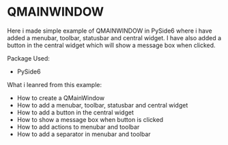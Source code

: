 # QMAINWINDOW
Here i made simple example of QMAINWINDOW in PySide6 where i have added a menubar, toolbar, statusbar and central widget. I have also added a button in the central widget which will show a message box when clicked. 

Package Used:
- PySide6

What i leanred from this example:
- How to create a QMainWindow
- How to add a menubar, toolbar, statusbar and central widget
- How to add a button in the central widget
- How to show a message box when button is clicked
- How to add actions to menubar and toolbar
- How to add a separator in menubar and toolbar

